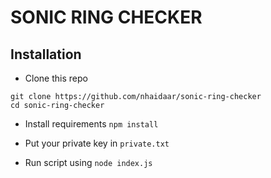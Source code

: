 # SONIC RING CHECKER

## Installation

- Clone this repo

```
git clone https://github.com/nhaidaar/sonic-ring-checker
cd sonic-ring-checker
```

- Install requirements `npm install`

- Put your private key in `private.txt`

- Run script using `node index.js`
